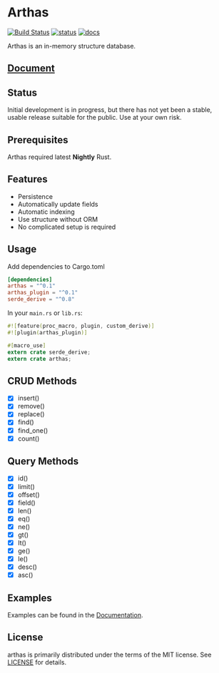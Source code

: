 
Arthas
======
[![Build Status](https://travis-ci.org/fengcen/arthas.svg?branch=master)](https://travis-ci.org/fengcen/arthas)
[![status](http://www.repostatus.org/badges/latest/wip.svg)](http://www.repostatus.org/#wip)
[![docs](https://docs.rs/arthas/badge.svg?version=0.1.0)](https://docs.rs/arthas)

Arthas is an in-memory structure database.

## [Document](https://docs.rs/arthas)

## Status
Initial development is in progress, but there has not yet been a stable, usable release suitable for the public. Use at your own risk.

## Prerequisites
Arthas required latest **Nightly** Rust.

## Features
* Persistence
* Automatically update fields
* Automatic indexing
* Use structure without ORM
* No complicated setup is required


## Usage
Add dependencies to Cargo.toml

```toml
[dependencies]
arthas = "^0.1"
arthas_plugin = "^0.1"
serde_derive = "^0.8"
```

In your `main.rs` or `lib.rs`:

```rust
#![feature(proc_macro, plugin, custom_derive)]
#![plugin(arthas_plugin)]

#[macro_use]
extern crate serde_derive;
extern crate arthas;
```

## CRUD Methods
- [x] insert()
- [x] remove()
- [x] replace()
- [x] find()
- [x] find_one()
- [x] count()

## Query Methods
- [x] id()
- [x] limit()
- [x] offset()
- [x] field()
- [x] len()
- [x] eq()
- [x] ne()
- [x] gt()
- [x] lt()
- [x] ge()
- [x] le()
- [x] desc()
- [x] asc()

## Examples
Examples can be found in the [Documentation](https://docs.rs/arthas).

## License
arthas is primarily distributed under the terms of the MIT license.
See [LICENSE](LICENSE) for details.
